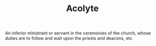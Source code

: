 ---
title: Acolyte
letter: A
permalink: "/definitions/acolyte.html"
body: An inferior mlnistrant or servant in the ceremonies of the church, whose duties
  are to follow and wait upon the priests and deacons, etc
published_at: '2018-07-07'
source: Black's Law Dictionary
layout: post
---